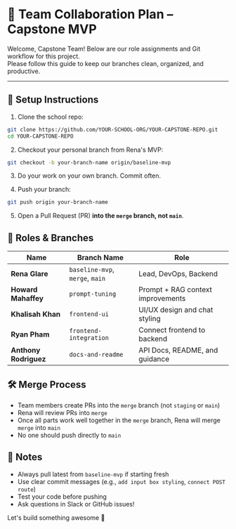 # 🤝 Team Collaboration Plan – Capstone MVP

Welcome, Capstone Team! Below are our role assignments and Git workflow for this project.  
Please follow this guide to keep our branches clean, organized, and productive.

---

## 🔧 Setup Instructions

1. Clone the school repo:
```bash
git clone https://github.com/YOUR-SCHOOL-ORG/YOUR-CAPSTONE-REPO.git
cd YOUR-CAPSTONE-REPO
```

2. Checkout your personal branch from Rena's MVP:
```bash
git checkout -b your-branch-name origin/baseline-mvp
```

3. Do your work on your own branch. Commit often.

4. Push your branch:
```bash
git push origin your-branch-name
```

5. Open a Pull Request (PR) **into the `merge` branch, not `main`**.

## 👥 Roles & Branches

| Name | Branch Name | Role |
|------|-------------|------|
| **Rena Glare** | `baseline-mvp`, `merge`, `main` | Lead, DevOps, Backend |
| **Howard Mahaffey** | `prompt-tuning` | Prompt + RAG context improvements |
| **Khalisah Khan** | `frontend-ui` | UI/UX design and chat styling |
| **Ryan Pham** | `frontend-integration` | Connect frontend to backend |
| **Anthony Rodriguez** | `docs-and-readme` | API Docs, README, and guidance |

## 🛠 Merge Process

* Team members create PRs into the `merge` branch (not `staging` or `main`)
* Rena will review PRs into `merge`
* Once all parts work well together in the `merge` branch, Rena will merge `merge` into `main` 
* No one should push directly to `main`

## 📌 Notes

* Always pull latest from `baseline-mvp` if starting fresh
* Use clear commit messages (e.g., `add input box styling`, `connect POST route`)
* Test your code before pushing
* Ask questions in Slack or GitHub issues!

Let's build something awesome 💪